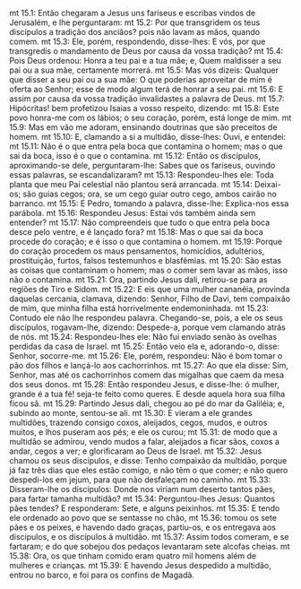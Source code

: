 mt 15.1: Então chegaram a Jesus uns fariseus e escribas vindos de Jerusalém, e lhe perguntaram:
mt 15.2: Por que transgridem os teus discípulos a tradição dos anciãos? pois não lavam as mãos, quando comem.
mt 15.3: Ele, porém, respondendo, disse-lhes: E vós, por que transgredis o mandamento de Deus por causa da vossa tradição?
mt 15.4: Pois Deus ordenou: Honra a teu pai e a tua mãe; e, Quem maldisser a seu pai ou a sua mãe, certamente morrerá.
mt 15.5: Mas vós dizeis: Qualquer que disser a seu pai ou a sua mãe: O que poderias aproveitar de mim é oferta ao Senhor; esse de modo algum terá de honrar a seu pai.
mt 15.6: E assim por causa da vossa tradição invalidastes a palavra de Deus.
mt 15.7: Hipócritas! bem profetizou Isaias a vosso respeito, dizendo:
mt 15.8: Este povo honra-me com os lábios; o seu coração, porém, está longe de mim.
mt 15.9: Mas em vão me adoram, ensinando doutrinas que são preceitos de homem.
mt 15.10: E, clamando a si a multidão, disse-lhes: Ouvi, e entendei:
mt 15.11: Não é o que entra pela boca que contamina o homem; mas o que sai da boca, isso é o que o contamina.
mt 15.12: Então os discípulos, aproximando-se dele, perguntaram-lhe: Sabes que os fariseus, ouvindo essas palavras, se escandalizaram?
mt 15.13: Respondeu-lhes ele: Toda planta que meu Pai celestial não plantou será arrancada.
mt 15.14: Deixai-os; são guias cegos; ora, se um cego guiar outro cego, ambos cairão no barranco.
mt 15.15: E Pedro, tomando a palavra, disse-lhe: Explica-nos essa parábola.
mt 15.16: Respondeu Jesus: Estai vós também ainda sem entender?
mt 15.17: Não compreendeis que tudo o que entra pela boca desce pelo ventre, e é lançado fora?
mt 15.18: Mas o que sai da boca procede do coração; e é isso o que contamina o homem.
mt 15.19: Porque do coração procedem os maus pensamentos, homicídios, adultérios, prostituição, furtos, falsos testemunhos e blasfêmias.
mt 15.20: São estas as coisas que contaminam o homem; mas o comer sem lavar as mãos, isso não o contamina.
mt 15.21: Ora, partindo Jesus dali, retirou-se para as regiões de Tiro e Sidom.
mt 15.22: E eis que uma mulher cananéia, provinda daquelas cercania, clamava, dizendo: Senhor, Filho de Davi, tem compaixão de mim, que minha filha está horrivelmente endemoninhada.
mt 15.23: Contudo ele não lhe respondeu palavra. Chegando-se, pois, a ele os seus discípulos, rogavam-lhe, dizendo: Despede-a, porque vem clamando atrás de nós.
mt 15.24: Respondeu-lhes ele: Não fui enviado senão às ovelhas perdidas da casa de Israel.
mt 15.25: Então veio ela e, adorando-o, disse: Senhor, socorre-me.
mt 15.26: Ele, porém, respondeu: Não é bom tomar o pão dos filhos e lançá-lo aos cachorrinhos.
mt 15.27: Ao que ela disse: Sim, Senhor, mas até os cachorrinhos comem das migalhas que caem da mesa dos seus donos.
mt 15.28: Então respondeu Jesus, e disse-lhe: ó mulher, grande é a tua fé! seja-te feito como queres. E desde aquela hora sua filha ficou sã.
mt 15.29: Partindo Jesus dali, chegou ao pé do mar da Galiléia; e, subindo ao monte, sentou-se ali.
mt 15.30: E vieram a ele grandes multidões, trazendo consigo coxos, aleijados, cegos, mudos, e outros muitos, e lhos puseram aos pés; e ele os curou;
mt 15.31: de modo que a multidão se admirou, vendo mudos a falar, aleijados a ficar sãos, coxos a andar, cegos a ver; e glorificaram ao Deus de Israel.
mt 15.32: Jesus chamou os seus discípulos, e disse: Tenho compaixão da multidão, porque já faz três dias que eles estão comigo, e não têm o que comer; e não quero despedi-los em jejum, para que não desfaleçam no caminho.
mt 15.33: Disseram-lhe os discípulos: Donde nos viriam num deserto tantos pães, para fartar tamanha multidão?
mt 15.34: Perguntou-lhes Jesus: Quantos pães tendes? E responderam: Sete, e alguns peixinhos.
mt 15.35: E tendo ele ordenado ao povo que se sentasse no chão,
mt 15.36: tomou os sete pães e os peixes, e havendo dado graças, partiu-os, e os entregava aos discípulos, e os discípulos á multidão.
mt 15.37: Assim todos comeram, e se fartaram; e do que sobejou dos pedaços levantaram sete alcofas cheias.
mt 15.38: Ora, os que tinham comido eram quatro mil homens além de mulheres e crianças.
mt 15.39: E havendo Jesus despedido a multidão, entrou no barco, e foi para os confins de Magadã.
